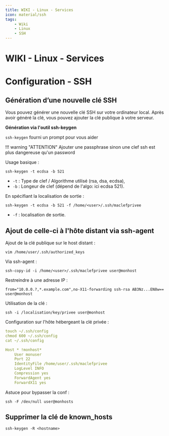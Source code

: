 ```yaml
---
title: WIKI - Linux - Services
icon: material/ssh
tags:
    - Wiki
    - Linux
    - SSH
---
```


# WIKI - Linux - Services

# **Configuration - SSH**

## **Génération d’une nouvelle clé SSH**

Vous pouvez générer une nouvelle clé SSH sur votre ordinateur local. Après avoir généré la clé, vous pouvez ajouter la clé publique à votre serveur.

**Génération via l'outil ssh-keygen**

`ssh-keygen` fourni un prompt pour vous aider

!!! warning "ATTENTION"
    Ajouter une passphrase sinon une clef ssh est plus dangereuse qu'un password

Usage basique :
``` shell
ssh-keygen -t ecdsa -b 521
```

- `-t` : Type de clef / Algorithme utilisé (rsa, dsa, ecdsa),
- `-b` : Longeur de clef (dépend de l'algo: ici ecdsa 521).

En spécifiant la localisation de sortie :
``` shell
ssh-keygen -t ecdsa -b 521 -f /home/<user>/.ssh/maclefprivee
```

- `-f` : localisation de sortie.


## **Ajout de celle-ci à l'hôte distant via ssh-agent**


Ajout de la clé publique sur le host distant :
``` shell
vim /home/user/.ssh/authorized_keys
```

Via ssh-agent :
``` shell
ssh-copy-id -i /home/<user>/.ssh/maclefprivee user@monhost
```

Restreindre à une adresse IP :
``` shell
from="10.0.0.?,*.example.com",no-X11-forwarding ssh-rsa AB3Nz...EN8w== user@monhost
```

Utilisation de la clé :
``` shell
ssh -i /localisation/key/privee user@monhost
```

Configuration sur l'hôte hébergeant la clé privée :
``` yaml
touch ~/.ssh/config
chmod 600 ~/.ssh/config
cat ~/.ssh/config

Host * !monhost*
    User monuser
    Port 22
    IdentityFile /home/user/.ssh/maclefprivee
    LogLevel INFO
    Compression yes
    ForwardAgent yes
    ForwardX11 yes
```

Astuce pour bypasser la conf :
``` shell
ssh -F /dev/null user@monhosts
```

## **Supprimer la clé de known_hosts**

``` shell
ssh-keygen -R <hostname>
```